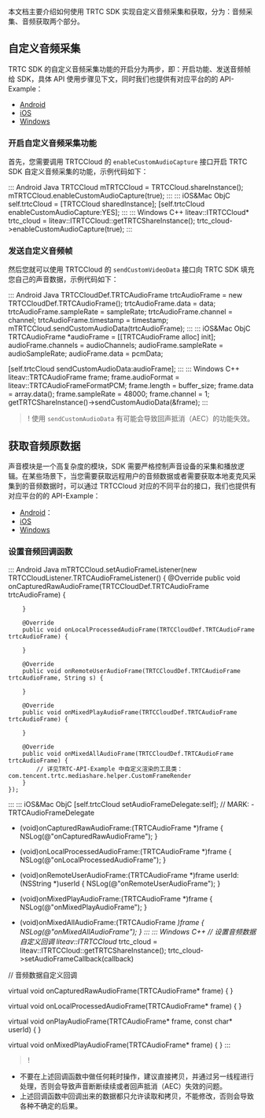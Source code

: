 本文档主要介绍如何使用 TRTC SDK 实现自定义音频采集和获取，分为：音频采集、音频获取两个部分。

## 自定义音频采集

TRTC SDK 的自定义音频采集功能的开启分为两步，即：开启功能、发送音频帧给 SDK，具体 API 使用步骤见下文，同时我们也提供有对应平台的的 API-Example：

- [Android](https://github.com/LiteAVSDK/TRTC_Android/blob/main/TRTC-API-Example/Advanced/LocalVideoShare/src/main/java/com/tencent/trtc/mediashare/LocalVideoShareActivity.java)
- [iOS](https://github.com/LiteAVSDK/TRTC_iOS/blob/main/TRTC-API-Example-OC/Advanced/LocalVideoShare/LocalVideoShareViewController.m)
- [Windows](https://github.com/LiteAVSDK/TRTC_Windows/blob/main/TRTC-API-Example-C++/TRTC-API-Example-Qt/src/TestCustomCapture/test_custom_capture.cpp) 

### 开启自定义音频采集功能

首先，您需要调用 TRTCCloud 的 `enableCustomAudioCapture` 接口开启  TRTC SDK 自定义音频采集的功能，示例代码如下：

<dx-codeblock>
::: Android  Java
TRTCCloud mTRTCCloud = TRTCCloud.shareInstance();
mTRTCCloud.enableCustomAudioCapture(true);
:::
::: iOS&Mac  ObjC
self.trtcCloud = [TRTCCloud sharedInstance];
[self.trtcCloud enableCustomAudioCapture:YES];
:::
::: Windows  C++
liteav::ITRTCCloud* trtc_cloud = liteav::ITRTCCloud::getTRTCShareInstance();
trtc_cloud->enableCustomAudioCapture(true);
:::
</dx-codeblock>


### 发送自定义音频帧

然后您就可以使用 TRTCCloud 的 `sendCustomVideoData` 接口向 TRTC SDK 填充您自己的声音数据，示例代码如下：

<dx-codeblock>
::: Android  Java
TRTCCloudDef.TRTCAudioFrame trtcAudioFrame = new TRTCCloudDef.TRTCAudioFrame();
trtcAudioFrame.data = data;
trtcAudioFrame.sampleRate = sampleRate;
trtcAudioFrame.channel = channel;
trtcAudioFrame.timestamp = timestamp;
mTRTCCloud.sendCustomAudioData(trtcAudioFrame);
:::
::: iOS&Mac  ObjC
TRTCAudioFrame *audioFrame = [[TRTCAudioFrame alloc] init];
audioFrame.channels = audioChannels;
audioFrame.sampleRate = audioSampleRate;
audioFrame.data = pcmData;
    
[self.trtcCloud sendCustomAudioData:audioFrame];
:::
::: Windows  C++
liteav::TRTCAudioFrame frame;
frame.audioFormat = liteav::TRTCAudioFrameFormatPCM;
frame.length = buffer_size;
frame.data = array.data();
frame.sampleRate = 48000;
frame.channel = 1;
getTRTCShareInstance()->sendCustomAudioData(&frame);
:::
</dx-codeblock>

>! 使用 `sendCustomAudioData` 有可能会导致回声抵消（AEC）的功能失效。




## 获取音频原数据

声音模块是一个高复杂度的模块，SDK 需要严格控制声音设备的采集和播放逻辑。在某些场景下，当您需要获取远程用户的音频数据或者需要获取本地麦克风采集到的音频数据时，可以通过 TRTCCloud 对应的不同平台的接口，我们也提供有对应平台的的 API-Example：

- [Android](https://github.com/LiteAVSDK/TRTC_Android/blob/main/TRTC-API-Example/Advanced/LocalVideoShare/src/main/java/com/tencent/trtc/mediashare/LocalVideoShareActivity.java)：
- [iOS](https://github.com/LiteAVSDK/TRTC_iOS/blob/main/TRTC-API-Example-OC/Advanced/LocalVideoShare/LocalVideoShareViewController.m)
- [Windows](https://github.com/LiteAVSDK/TRTC_Windows) 


### 设置音频回调函数
<dx-codeblock>
::: Android  Java
mTRTCCloud.setAudioFrameListener(new TRTCCloudListener.TRTCAudioFrameListener() {
        @Override
        public void onCapturedRawAudioFrame(TRTCCloudDef.TRTCAudioFrame trtcAudioFrame) {

        }
    
        @Override
        public void onLocalProcessedAudioFrame(TRTCCloudDef.TRTCAudioFrame trtcAudioFrame) {
    
        }
    
        @Override
        public void onRemoteUserAudioFrame(TRTCCloudDef.TRTCAudioFrame trtcAudioFrame, String s) {
    
        }
    
        @Override
        public void onMixedPlayAudioFrame(TRTCCloudDef.TRTCAudioFrame trtcAudioFrame) {
    
        }
    
        @Override
        public void onMixedAllAudioFrame(TRTCCloudDef.TRTCAudioFrame trtcAudioFrame) {
            // 详见TRTC-API-Example 中自定义渲染的工具类：com.tencent.trtc.mediashare.helper.CustomFrameRender  
        }
    }); 
:::
::: iOS&Mac ObjC
 [self.trtcCloud setAudioFrameDelegate:self];
 // MARK: - TRTCAudioFrameDelegate
 - (void)onCapturedRawAudioFrame:(TRTCAudioFrame *)frame {
        NSLog(@"onCapturedRawAudioFrame");
}
 
- (void)onLocalProcessedAudioFrame:(TRTCAudioFrame *)frame {
        NSLog(@"onLocalProcessedAudioFrame");
}

- (void)onRemoteUserAudioFrame:(TRTCAudioFrame *)frame userId:(NSString *)userId {
        NSLog(@"onRemoteUserAudioFrame");
}
 
- (void)onMixedPlayAudioFrame:(TRTCAudioFrame *)frame {
        NSLog(@"onMixedPlayAudioFrame");
}

- (void)onMixedAllAudioFrame:(TRTCAudioFrame *)frame {
        NSLog(@"onMixedAllAudioFrame");
}
:::
::: Windows C++
// 设置音频数据自定义回调
liteav::ITRTCCloud* trtc_cloud = liteav::ITRTCCloud::getTRTCShareInstance();
trtc_cloud->setAudioFrameCallback(callback)

// 音频数据自定义回调

virtual void onCapturedRawAudioFrame(TRTCAudioFrame* frame) {
}

virtual void onLocalProcessedAudioFrame(TRTCAudioFrame* frame) {
}

virtual void onPlayAudioFrame(TRTCAudioFrame* frame, const char* userId) {
}

virtual void onMixedPlayAudioFrame(TRTCAudioFrame* frame) {
}
:::
</dx-codeblock>

>!
- 不要在上述回调函数中做任何耗时操作，建议直接拷贝，并通过另一线程进行处理，否则会导致声音断断续续或者回声抵消（AEC）失效的问题。
- 上述回调函数中回调出来的数据都只允许读取和拷贝，不能修改，否则会导致各种不确定的后果。
